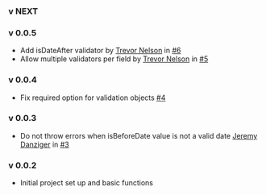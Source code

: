 ### v NEXT

### v 0.0.5
- Add isDateAfter validator by [Trevor Nelson](https://github.com/trevornelson) in [#6](https://github.com/policygenius/redux-form-validations/pull/6)
- Allow multiple validators per field by [Trevor Nelson](https://github.com/trevornelson) in [#5](https://github.com/policygenius/redux-form-validations/pull/5)


### v 0.0.4
- Fix required option for validation objects [#4](https://github.com/policygenius/redux-form-validations/pull/4)

### v 0.0.3
- Do not throw errors when isBeforeDate value is not a valid date [Jeremy Danziger](https://github.com/jdanz) in [#3](https://github.com/policygenius/redux-form-validations/pull/3)

### v 0.0.2
- Initial project set up and basic functions
